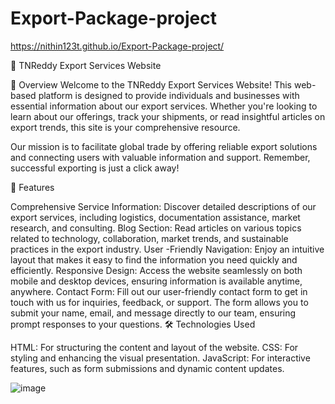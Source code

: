 # Export-Package-project

https://nithin123t.github.io/Export-Package-project/


🌈 TNReddy Export Services Website


🌟 Overview
Welcome to the TNReddy Export Services Website! This web-based platform is designed to provide individuals and businesses with essential information about our export services. Whether you're looking to learn about our offerings, track your shipments, or read insightful articles on export trends, this site is your comprehensive resource.

Our mission is to facilitate global trade by offering reliable export solutions and connecting users with valuable information and support. Remember, successful exporting is just a click away!

🚀 Features

Comprehensive Service Information: Discover detailed descriptions of our export services, including logistics, documentation assistance, market research, and consulting.
Blog Section: Read articles on various topics related to technology, collaboration, market trends, and sustainable practices in the export industry.
User -Friendly Navigation: Enjoy an intuitive layout that makes it easy to find the information you need quickly and efficiently.
Responsive Design: Access the website seamlessly on both mobile and desktop devices, ensuring information is available anytime, anywhere.
Contact Form: Fill out our user-friendly contact form to get in touch with us for inquiries, feedback, or support. The form allows you to submit your name, email, and message directly to our team, ensuring prompt responses to your questions.
🛠 Technologies Used

HTML: For structuring the content and layout of the website.
CSS: For styling and enhancing the visual presentation.
JavaScript: For interactive features, such as form submissions and dynamic content updates.

![image](https://github.com/user-attachments/assets/11e99b18-f066-48b7-9f46-176185a6d012)
